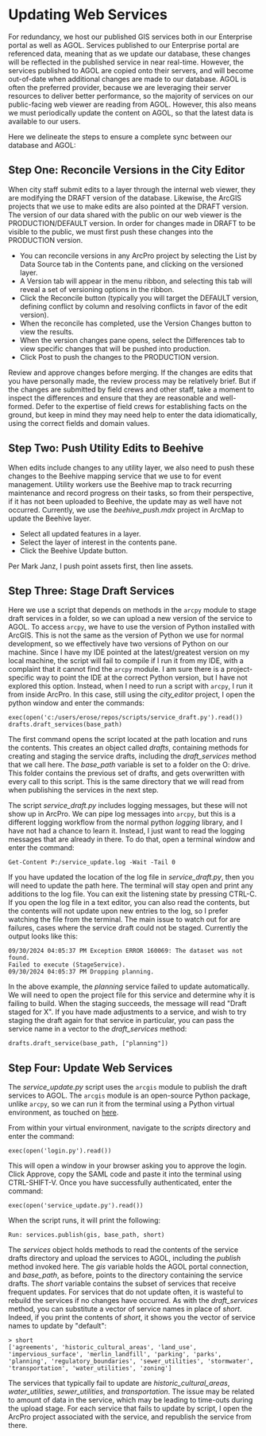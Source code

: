 # Updating Web Services

For redundancy, we host our published GIS services both in our Enterprise portal as well as AGOL.
Services published to our Enterprise portal are referenced data, meaning that as we update our database, these changes will be reflected in the published service in near real-time.
However, the services published to AGOL are copied onto their servers, and will become out-of-date when additional changes are made to our database.
AGOL is often the preferred provider, because we are leveraging their server resources to deliver better performance, so the majority of services on our public-facing web viewer are reading from AGOL.
However, this also means we must periodically update the content on AGOL, so that the latest data is available to our users.

Here we delineate the steps to ensure a complete sync between our database and AGOL:

## Step One: Reconcile Versions in the City Editor

When city staff submit edits to a layer through the internal web viewer, they are modifying the DRAFT version of the database.
Likewise, the ArcGIS projects that we use to make edits are also pointed at the DRAFT version.
The version of our data shared with the public on our web viewer is the PRODUCTION/DEFAULT version.
In order for changes made in DRAFT to be visible to the public, we must first push these changes into the PRODUCTION version.

- You can reconcile versions in any ArcPro project by selecting the List by Data Source tab in the Contents pane, and clicking on the versioned layer.
- A Version tab will appear in the menu ribbon, and selecting this tab will reveal a set of versioning options in the ribbon.
- Click the Reconcile button (typically you will target the DEFAULT version, defining conflict by column and resolving conflicts in favor of the edit version).
- When the reconcile has completed, use the Version Changes button to view the results.
- When the version changes pane opens, select the Differences tab to view specific changes that will be pushed into production.
- Click Post to push the changes to the PRODUCTION version.

Review and approve changes before merging. If the changes are edits that you have personally made, the review process may be relatively brief. But if the changes are submitted by field crews and other staff, take a moment to inspect the differences and ensure that they are reasonable and well-formed. Defer to the expertise of field crews for establishing facts on the ground, but keep in mind they may need help to enter the data idiomatically, using the correct fields and domain values.

## Step Two: Push Utility Edits to Beehive

When edits include changes to any utility layer, we also need to push these changes to the Beehive mapping service that we use to for event management. Utility workers use the Beehive map to track recurring maintenance and record progress on their tasks, so from their perspective, if it has not been uploaded to Beehive, the update may as well have not occurred. Currently, we use the _beehive_push.mdx_ project in ArcMap to update the Beehive layer.

- Select all updated features in a layer.
- Select the layer of interest in the contents pane.
- Click the Beehive Update button.

Per Mark Janz, I push point assets first, then line assets.

## Step Three: Stage Draft Services

Here we use a script that depends on methods in the `arcpy` module to stage draft services in a folder, so we can upload a new version of the service to AGOL.
To access `arcpy`, we have to use the version of Python installed with ArcGIS.
This is not the same as the version of Python we use for normal development, so we effectively have two versions of Python on our machine.
Since I have my IDE pointed at the latest/greatest version on my local machine, the script will fail to compile if I run it from my IDE, with a complaint that it cannot find the `arcpy` module.
I am sure there is a project-specific way to point the IDE at the correct Python version, but I have not explored this option.
Instead, when I need to run a script with `arcpy`, I run it from inside ArcPro.
In this case, still using the _city_editor_ project, I open the python window and enter the commands:

```{bash}
exec(open('c:/users/erose/repos/scripts/service_draft.py').read())
drafts.draft_services(base_path)
```

The first command opens the script located at the path location and runs the contents. This creates an object called _drafts_, containing methods for creating and staging the service drafts, including the _draft_services_ method that we call here. The _base_path_ variable is set to a folder on the O: drive. This folder contains the previous set of drafts, and gets overwritten with every call to this script. This is the same directory that we will read from when publishing the services in the next step.

The script _service_draft.py_ includes logging messages, but these will not show up in ArcPro. We can pipe log messages into `arcpy`, but this is a different logging workflow from the normal python _logging_ library, and I have not had a chance to learn it. Instead, I just want to read the logging messages that are already in there. To do that, open a terminal window and enter the command:

```{bash}
Get-Content P:/service_update.log -Wait -Tail 0
```

If you have updated the location of the log file in _service_draft.py_, then you will need to update the path here.
The terminal will stay open and print any additions to the log file.
You can exit the listening state by pressing CTRL-C.
If you open the log file in a text editor, you can also read the contents, but the contents will not update upon new entries to the log, so I prefer watching the file from the terminal.
The main issue to watch out for are failures, cases where the service draft could not be staged.
Currently the output looks like this:

```{bash}
09/30/2024 04:05:37 PM Exception ERROR 160069: The dataset was not found.
Failed to execute (StageService).
09/30/2024 04:05:37 PM Dropping planning.
```

In the above example, the _planning_ service failed to update automatically. We will need to open the project file for this service and determine why it is failing to build. When the staging succeeds, the message will read "Draft staged for X". If you have made adjustments to a service, and wish to try staging the draft again for that service in particular, you can pass the service name in a vector to the _draft_services_ method:

```{bash}
drafts.draft_service(base_path, ["planning"])
```

## Step Four: Update Web Services

The _service_update.py_ script uses the `arcgis` module to publish the draft services to AGOL. The `arcgis` module is an open-source Python package, unlike `arcpy`, so we can run it from the terminal using a Python virtual environment, as touched on [here](./virtual_env.md).

From within your virtual environment, navigate to the _scripts_ directory and enter the command:

```{bash}
exec(open('login.py').read())
```

This will open a window in your browser asking you to approve the login. Click Approve, copy the SAML code and paste it into the terminal using CTRL-SHIFT-V. Once you have successfully authenticated, enter the command:

```{bash}
exec(open('service_update.py').read())
```

When the script runs, it will print the following:

```{bash}
Run: services.publish(gis, base_path, short)
```

The _services_ object holds methods to read the contents of the service drafts directory and upload the services to AGOL, including the _publish_ method invoked here.
The _gis_ variable holds the AGOL portal connection, and _base_path_, as before, points to the directory containing the service drafts.
The _short_ variable contains the subset of services that receive frequent updates. For services that do not update often, it is wasteful to rebuild the services if no changes have occurred.
As with the _draft_services_ method, you can substitute a vector of service names in place of _short_.
Indeed, if you print the contents of _short_, it shows you the vector of service names to update by "default":

```{python}
> short
['agreements', 'historic_cultural_areas', 'land_use', 'impervious_surface', 'merlin_landfill', 'parking', 'parks', 'planning', 'regulatory_boundaries', 'sewer_utilities', 'stormwater', 'transportation', 'water_utilities', 'zoning']
```

The services that typically fail to update are _historic_cultural_areas_, _water_utilities_, _sewer_utilities_, and _transportation_. The issue may be related to amount of data in the service, which may be leading to time-outs during the upload stage. For each service that fails to update by script, I open the ArcPro project associated with the service, and republish the service from there.
